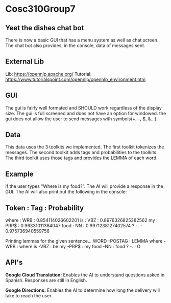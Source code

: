 # Cosc310Group7
## Yeet the dishes chat bot
There is now a basic GUI that has a menu system as well as chat screen.
The chat bot also provides, in the console, data of messages sent.

## External Lib
Lib: https://opennlp.apache.org/
Tutorial: https://www.tutorialspoint.com/opennlp/opennlp_environment.htm

## GUI
The gui is fairly well formated and SHOULD work regardless of the display size.
The gui is full screened and does not have an option for windowed.
the gui does not allow the user to send messages with symbols(+, -, $, &...).

## Data
This data uses the 3 toolkits we implemented.
The first toolkit tokenizes the messages.
The second toolkit adds tags and probabilities to the toolkits.
The third toolkit uses those tags and provides the LEMMA of each word.

## Example
If the user types "Where is my food?". The AI will provide a response in the GUI. The AI will also print out the following in the console:

Token	:	Tag	:	Probability
---------------------------------------------
where	:	WRB	:	0.854114026602201
is	:	VBZ	:	0.8976326825382562
my	:	PRP$	:	0.96331011384047
food	:	NN	:	0.9971238127402574
?	:	.	:	0.975736940559756

Printing lemmas for the given sentence...
WORD -POSTAG : LEMMA
where -WRB : where
is -VBZ : be
my -PRP$ : my
food -NN : food
? -. : O

## API's
**Google Cloud Translation:** Enables the AI to understand questions asked in Spanish. Responses are still in English.

**Google Directions:** Enables the AI to determine how long the delivery will take to reach the user.
